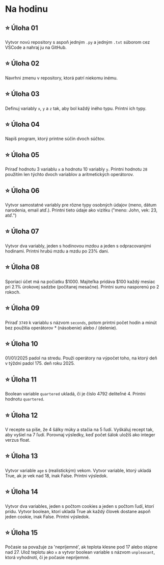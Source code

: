 # Na hodinu

## ⭐ **Úloha 01**
Vytvor novú repository s aspoň jedným `.py` a jedným `.txt` súborom cez VSCode a nahraj ju na GitHub.

## ⭐ **Úloha 02**
Navrhni zmenu v repository, ktorá patrí niekomu inému.

## ⭐ **Úloha 03**
Definuj variably `x`, `y` a `z` tak, aby bol každý iného typu. Printni ich typy.

## ⭐ **Úloha 04**
Napíš program, ktorý printne súčin dvoch súčtov.

## ⭐ **Úloha 05**
Priraď hodnotu 3 variablu `x` a hodnotu 10 variably `y`. Printni hodnotu `28` použitím len týchto dvoch variablov a aritmetických operátorov.

## ⭐ **Úloha 06**
Vytvor samostatné variably pre rôzne typy osobných údajov (meno, dátum narodenia, email atď.). Printni tieto údaje ako vizitku ("meno: John, vek: 23, atď.")

## ⭐ **Úloha 07**
Vytvor dva variably, jeden s hodinovou mzdou a jeden s odpracovanými hodinami. Printni hrubú mzdu a mzdu po 23% dani.

## ⭐ **Úloha 08**
Sporiaci účet má na počiatku $1000. Majiteľka pridáva $100 každý mesiac pri 2.1% úrokovej sadzbe (počítanej mesačne). Printni sumu nasporenú po 2 rokoch.

## ⭐ **Úloha 09**
Priraď `3749` k variablu s názvom `seconds`, potom printni počet hodín a minút bez použitia operátorov * (násobenie) alebo / (delenie).

## ⭐ **Úloha 10**
01/01/2025 padol na stredu. Použi operátory na výpočet toho, na ktorý deň v týždni padol 175. deň roku 2025.

## ⭐ **Úloha 11**
Boolean variable `quartered` ukladá, či je číslo 4792 deliteľné 4. Printni hodnotu `quartered`.

## ⭐ **Úloha 12**
V recepte sa píše, že 4 šálky múky a stačia na 5 ľudí. Vyškáluj recept tak, aby vyšiel na 7 ľudí. Porovnaj výsledky, keď počet šálok uložíš ako integer verzus float.

## ⭐ **Úloha 13**
Vytvor variable `age` s (realistickým) vekom. Vytvor variable, ktorý ukladá True, ak je vek nad 18, inak False. Printni výsledok.

## ⭐ **Úloha 14**
Vytvor dva variables, jeden s počtom cookies a jeden s počtom ľudí, ktorí prídu. Vytvor boolean, ktorí ukladá True ak každý človek dostane aspoň jeden cookie, inak False. Printni výsledok.

## ⭐ **Úloha 15**
Počasie sa považuje za 'nepríjemné', ak teplota klesne pod 17 alebo stúpne nad 27. Ulož teplotu ako `x` a vytvor boolean variable s názvom `unpleasant`, ktorá vyhodnotí, či je počasie nepríjemné.
